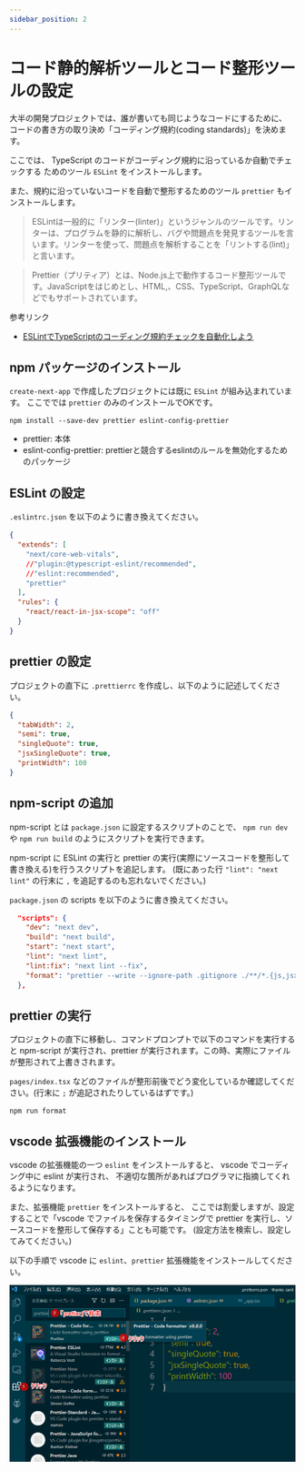 ```yaml
---
sidebar_position: 2
---
```


#  コード静的解析ツールとコード整形ツールの設定

大半の開発プロジェクトでは、誰が書いても同じようなコードにするために、
コードの書き方の取り決め「コーディング規約(coding standards)」を決めます。

ここでは、 TypeScript のコードがコーディング規約に沿っているか自動でチェックする
ためのツール `ESLint` をインストールします。

また、規約に沿っていないコードを自動で整形するためのツール `prettier` もインストールします。


> ESLintは一般的に「リンター(linter)」というジャンルのツールです。リンターは、プログラムを静的に解析し、バグや問題点を発見するツールを言います。リンターを使って、問題点を解析することを「リントする(lint)」と言います。

> Prettier（プリティア）とは、Node.js上で動作するコード整形ツールです。JavaScriptをはじめとし、HTML,、CSS、TypeScript、GraphQLなどでもサポートされています。

参考リンク
- [ESLintでTypeScriptのコーディング規約チェックを自動化しよう](https://typescriptbook.jp/tutorials/eslint)

## npm パッケージのインストール

`create-next-app` で作成したプロジェクトには既に `ESLint` が組み込まれています。
ここででは `prettier` のみのインストールでOKです。

```shell
npm install --save-dev prettier eslint-config-prettier
```

- prettier: 本体
- eslint-config-prettier: prettierと競合するeslintのルールを無効化するためのパッケージ

## ESLint の設定

`.eslintrc.json` を以下のように書き換えてください。

```json title=".eslintrc.json" showLineNumbers
{
  "extends": [
    "next/core-web-vitals",
    //"plugin:@typescript-eslint/recommended",
    //"eslint:recommended",
    "prettier"
  ],
  "rules": {
    "react/react-in-jsx-scope": "off"
  }
}
```

## prettier の設定

プロジェクトの直下に `.prettierrc` を作成し、以下のように記述してください。

```json title=".prettierrc" showLineNumbers
{
  "tabWidth": 2,
  "semi": true,
  "singleQuote": true,
  "jsxSingleQuote": true,
  "printWidth": 100
}
```

## npm-script の追加

npm-script とは `package.json` に設定するスクリプトのことで、
`npm run dev` や `npm run build` のようにスクリプトを実行できます。

npm-script に ESLint の実行と prettier の実行(実際にソースコードを整形して書き換える)を行うスクリプトを追記します。
(既にあった行 `"lint": "next lint"` の行末に `,` を追記するのも忘れないでください。)

`package.json` の scripts を以下のように書き換えてください。

```json title="package.json" showLineNumbers
  "scripts": {
    "dev": "next dev",
    "build": "next build",
    "start": "next start",
    "lint": "next lint",
    "lint:fix": "next lint --fix",
    "format": "prettier --write --ignore-path .gitignore ./**/*.{js,jsx,ts,tsx,json}"
  },
```

## prettier の実行

プロジェクトの直下に移動し、コマンドプロンプトで以下のコマンドを実行すると npm-script が実行され、prettier が実行されます。この時、実際にファイルが整形されて上書きされます。

`pages/index.tsx` などのファイルが整形前後でどう変化しているか確認してください。(行末に `;` が追記されたりしているはずです。)

```shell
npm run format
```


## vscode 拡張機能のインストール

vscode の拡張機能の一つ `eslint` をインストールすると、
vscode でコーディング中に eslint が実行され、
不適切な箇所があればプログラマに指摘してくれるようになります。

また、拡張機能 `prettier` をインストールすると、
ここでは割愛しますが、設定することで「vscode でファイルを保存するタイミングで prettier を実行し、ソースコードを整形して保存する」ことも可能です。
(設定方法を検索し、設定してみてください。)

以下の手順で vscode に `eslint`、`prettier` 拡張機能をインストールしてください。

![vscode-prettier-install](./images/vscode-prettier-install.png)

